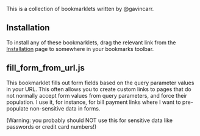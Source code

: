 
This is a collection of bookmarklets written by @gavincarr.

Installation
------------

To install any of these bookmarklets, drag the relevant link from the
[Installation](bookmarklets.html) page to somewhere in your bookmarks
toolbar.

fill_form_from_url.js
---------------------

This bookmarklet fills out form fields based on the query parameter values
in your URL. This often allows you to create custom links to pages that do
not normally accept form values from query parameters, and force their
population. I use it, for instance, for bill payment links where I want to
pre-populate non-sensitive data in forms.

(Warning: you probably should NOT use this for sensitive data like
passwords or credit card numbers!)

